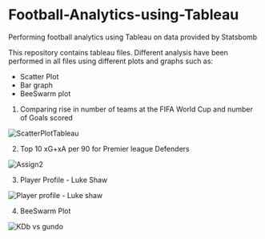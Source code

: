 # Football-Analytics-using-Tableau
Performing football analytics using Tableau on data provided by Statsbomb

This repository contains tableau files. Different analysis have been performed in all files using different plots and graphs such as:
* Scatter Plot
* Bar graph
* BeeSwarm plot

1. Comparing rise in number of teams at the FIFA World Cup and number of Goals scored

![ScatterPlotTableau](https://user-images.githubusercontent.com/31702449/112308783-894ffa80-8cc8-11eb-9c32-5267c7ceaac8.png)

2. Top 10 xG+xA per 90 for Premier league Defenders

![Assign2](https://user-images.githubusercontent.com/31702449/112308880-a4bb0580-8cc8-11eb-9565-335041be4b6d.png)

3. Player Profile - Luke Shaw

![Player profile - Luke shaw](https://user-images.githubusercontent.com/31702449/112308954-bdc3b680-8cc8-11eb-9b8a-114954692770.png)

4. BeeSwarm Plot 

![KDb vs gundo](https://user-images.githubusercontent.com/31702449/112309033-d764fe00-8cc8-11eb-9318-9b901e1be27f.png)

